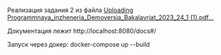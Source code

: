 Реализация задания 2 из файла [Uploading Programmnaya_inzheneria_Demoversia_Bakalavriat_2023_24_1 (1).pdf…]()


Документация лежит http://localhost:8080/docs#/

Запуск через докер: docker-compose up --build  





